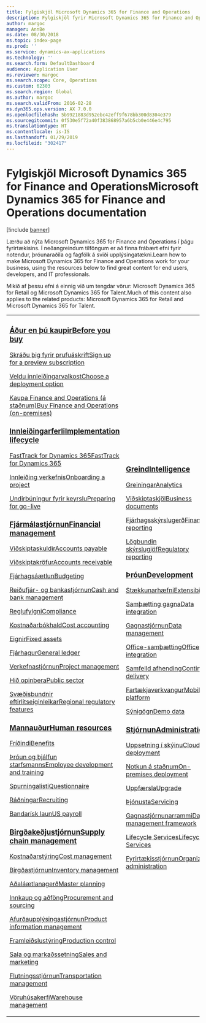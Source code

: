```yaml
---
title: Fylgiskjöl Microsoft Dynamics 365 for Finance and Operations
description: Fylgiskjöl fyrir Microsoft Dynamics 365 for Finance and Operations.
author: margoc
manager: AnnBe
ms.date: 08/30/2018
ms.topic: index-page
ms.prod: ''
ms.service: dynamics-ax-applications
ms.technology: ''
ms.search.form: DefaultDashboard
audience: Application User
ms.reviewer: margoc
ms.search.scope: Core, Operations
ms.custom: 62303
ms.search.region: Global
ms.author: margoc
ms.search.validFrom: 2016-02-28
ms.dyn365.ops.version: AX 7.0.0
ms.openlocfilehash: 5b9921883d952ebc42eff9f678bb300d8304e379
ms.sourcegitcommit: 0f530e5f72a40f383868957a6b5cb0e446e4c795
ms.translationtype: HT
ms.contentlocale: is-IS
ms.lasthandoff: 01/29/2019
ms.locfileid: "302417"
---
```

# <a name="microsoft-dynamics-365-for-finance-and-operations-documentation"></a><span data-ttu-id="63b08-103">Fylgiskjöl Microsoft Dynamics 365 for Finance and Operations</span><span class="sxs-lookup"><span data-stu-id="63b08-103">Microsoft Dynamics 365 for Finance and Operations documentation</span></span>

[!include [banner](includes/banner.md)]

<span data-ttu-id="63b08-104">Lærðu að nýta Microsoft Dynamics 365 for Finance and Operations í þágu fyrirtækisins. Í neðangreindum tilföngum er að finna frábært efni fyrir notendur, þróunaraðila og fagfólk á sviði upplýsingatækni.</span><span class="sxs-lookup"><span data-stu-id="63b08-104">Learn how to make Microsoft Dynamics 365 for Finance and Operations work for your business, using the resources below to find great content for end users, developers, and IT professionals.</span></span> 

<span data-ttu-id="63b08-105">Mikið af þessu efni á einnig við um tengdar vörur: Microsoft Dynamics 365 for Retail og Microsoft Dynamics 365 for Talent.</span><span class="sxs-lookup"><span data-stu-id="63b08-105">Much of this content also applies to the related products: Microsoft Dynamics 365 for Retail and Microsoft Dynamics 365 for Talent.</span></span> 

<table>
<colgroup>
<col width="33%" />
<col width="33%" />
<col width="33%" />
</colgroup>
<tbody>
<tr class="odd">
<td>
<h3><span data-ttu-id="63b08-106"><a href="get-started/before-you-buy.md">Áður en þú kaupir</a></span><span class="sxs-lookup"><span data-stu-id="63b08-106"><a href="get-started/before-you-buy.md">Before you buy</a></span></span></h3>
<p><span data-ttu-id="63b08-107"><a href="../dev-itpro/dev-tools/sign-up-preview-subscription.md">Skráðu þig fyrir prufuáskrift</a></span><span class="sxs-lookup"><span data-stu-id="63b08-107"><a href="../dev-itpro/dev-tools/sign-up-preview-subscription.md">Sign up for a preview subscription</a></span></span></p>
 <p><span data-ttu-id="63b08-108"><a href="../dev-itpro/deployment/choose-deployment-type.md">Veldu innleiðingarvalkost</a></span><span class="sxs-lookup"><span data-stu-id="63b08-108"><a href="../dev-itpro/deployment/choose-deployment-type.md">Choose a deployment option</a></span></span></p>
 <p><span data-ttu-id="63b08-109"><a href="get-started/purchase-on-premises.md">Kaupa Finance and Operations (á staðnum)</a></span><span class="sxs-lookup"><span data-stu-id="63b08-109"><a href="get-started/purchase-on-premises.md">Buy Finance and Operations (on-premises)</a></span></span></p>

<h3><span data-ttu-id="63b08-110"><a href="imp-lifecycle/implementation-lifecycle.md">Innleiðingarferli</a></span><span class="sxs-lookup"><span data-stu-id="63b08-110"><a href="imp-lifecycle/implementation-lifecycle.md">Implementation lifecycle</a></span></span></h3>
<p><span data-ttu-id="63b08-111"><a href="get-started/fasttrack-dynamics-365-overview.md">FastTrack for Dynamics 365</a></span><span class="sxs-lookup"><span data-stu-id="63b08-111"><a href="get-started/fasttrack-dynamics-365-overview.md">FastTrack for Dynamics 365</a></span></span></p>
<p><span data-ttu-id="63b08-112"><a href="imp-lifecycle/onboard.md">Innleiðing verkefnis</a></span><span class="sxs-lookup"><span data-stu-id="63b08-112"><a href="imp-lifecycle/onboard.md">Onboarding a project</a></span></span></p>
<p><span data-ttu-id="63b08-113"><a href="imp-lifecycle/prepare-go-live.md">Undirbúningur fyrir keyrslu</a></span><span class="sxs-lookup"><span data-stu-id="63b08-113"><a href="imp-lifecycle/prepare-go-live.md">Preparing for go-live</a></span></span></p>

<h3><span data-ttu-id="63b08-114"><a href="../financials/index.md">Fjármálastjórnun</a></span><span class="sxs-lookup"><span data-stu-id="63b08-114"><a href="../financials/index.md">Financial management</a></span></span></h3>
<p><span data-ttu-id="63b08-115"><a href="../financials/accounts-payable/accounts-payable.md">Viðskiptaskuldir</a></span><span class="sxs-lookup"><span data-stu-id="63b08-115"><a href="../financials/accounts-payable/accounts-payable.md">Accounts payable</a></span></span></p>
<p><span data-ttu-id="63b08-116"><a href="../financials/accounts-receivable/accounts-receivable.md">Viðskiptakröfur</a></span><span class="sxs-lookup"><span data-stu-id="63b08-116"><a href="../financials/accounts-receivable/accounts-receivable.md">Accounts receivable</a></span></span></p>
<p><span data-ttu-id="63b08-117"><a href="../financials/budgeting/budgeting-overview.md">Fjárhagsáætlun</a></span><span class="sxs-lookup"><span data-stu-id="63b08-117"><a href="../financials/budgeting/budgeting-overview.md">Budgeting</a></span></span></p>
<p><span data-ttu-id="63b08-118"><a href="../financials/cash-bank-management/cash-bank-management.md">Reiðufjár- og bankastjórnun</a></span><span class="sxs-lookup"><span data-stu-id="63b08-118"><a href="../financials/cash-bank-management/cash-bank-management.md">Cash and bank management</a></span></span></p>
<p><span data-ttu-id="63b08-119"><a href="../financials/general-ledger/audit-policy-rules.md">Reglufylgni</a></span><span class="sxs-lookup"><span data-stu-id="63b08-119"><a href="../financials/general-ledger/audit-policy-rules.md">Compliance</a></span></span></p>
<p><span data-ttu-id="63b08-120"><a href="../financials/cost-accounting/cost-accounting-home-page.md">Kostnaðarbókhald</a></span><span class="sxs-lookup"><span data-stu-id="63b08-120"><a href="../financials/cost-accounting/cost-accounting-home-page.md">Cost accounting</a></span></span></p>
<p><span data-ttu-id="63b08-121"><a href="../financials/fixed-assets/fixed-assets.md">Eignir</a></span><span class="sxs-lookup"><span data-stu-id="63b08-121"><a href="../financials/fixed-assets/fixed-assets.md">Fixed assets</a></span></span></p>
<p><span data-ttu-id="63b08-122"><a href="../financials/general-ledger/general-ledger.md">Fjárhagur</a></span><span class="sxs-lookup"><span data-stu-id="63b08-122"><a href="../financials/general-ledger/general-ledger.md">General ledger</a></span></span></p>
<p><span data-ttu-id="63b08-123"><a href="../financials/project-management/overview-project-management-accounting.md">Verkefnastjórnun</a></span><span class="sxs-lookup"><span data-stu-id="63b08-123"><a href="../financials/project-management/overview-project-management-accounting.md">Project management</a></span></span></p>
<p><span data-ttu-id="63b08-124"><a href="../financials/public-sector/public-sector-functionality.md">Hið opinbera</a></span><span class="sxs-lookup"><span data-stu-id="63b08-124"><a href="../financials/public-sector/public-sector-functionality.md">Public sector</a></span></span></p>
<p><span data-ttu-id="63b08-125"><a href="../dev-itpro/lcs-solutions/country-region.md">Svæðisbundnir eftirlitseiginleikar</a></span><span class="sxs-lookup"><span data-stu-id="63b08-125"><a href="../dev-itpro/lcs-solutions/country-region.md">Regional regulatory features</a></span></span></p>

<h3><span data-ttu-id="63b08-126"><a href="hr/hr-landing-page.md">Mannauður</a></span><span class="sxs-lookup"><span data-stu-id="63b08-126"><a href="hr/hr-landing-page.md">Human resources</a></span></span></h3>
<p><span data-ttu-id="63b08-127"><a href="../talent/manage-benefit-program.md">Fríðindi</a></span><span class="sxs-lookup"><span data-stu-id="63b08-127"><a href="../talent/manage-benefit-program.md">Benefits</a></span></span></p>
<p><span data-ttu-id="63b08-128"><a href="../talent/performance-management-overview.md">Þróun og þjálfun starfsmanns</a></span><span class="sxs-lookup"><span data-stu-id="63b08-128"><a href="../talent/performance-management-overview.md">Employee development and training</a></span></span></p>
<p><span data-ttu-id="63b08-129"><a href="../talent/questionnaires.md">Spurningalisti</a></span><span class="sxs-lookup"><span data-stu-id="63b08-129"><a href="../talent/questionnaires.md">Questionnaire</a></span></span></p>
<p><span data-ttu-id="63b08-130"><a href="hr/manage-recruiting-process.md">Ráðningar</a></span><span class="sxs-lookup"><span data-stu-id="63b08-130"><a href="hr/manage-recruiting-process.md">Recruiting</a></span></span></p>
<p><span data-ttu-id="63b08-131"><a href="hr/localizations/noam-usa-payroll.md">Bandarísk laun</a></span><span class="sxs-lookup"><span data-stu-id="63b08-131"><a href="hr/localizations/noam-usa-payroll.md">US payroll</a></span></span></p>

<h3><span data-ttu-id="63b08-132"><a href="../supply-chain/index.md">Birgðakeðjustjórnun</a></span><span class="sxs-lookup"><span data-stu-id="63b08-132"><a href="../supply-chain/index.md">Supply chain management</a></span></span></h3>
<p><span data-ttu-id="63b08-133"><a href="../supply-chain/cost-management/costing-sheets.md">Kostnaðarstýring</a></span><span class="sxs-lookup"><span data-stu-id="63b08-133"><a href="../supply-chain/cost-management/costing-sheets.md">Cost management</a></span></span></p>
<p><span data-ttu-id="63b08-134"><a href="../supply-chain/inventory/inventory-home-page.md">Birgðastjórnun</a></span><span class="sxs-lookup"><span data-stu-id="63b08-134"><a href="../supply-chain/inventory/inventory-home-page.md">Inventory management</a></span></span></p>
<p><span data-ttu-id="63b08-135"><a href="../supply-chain/master-planning/master-plans.md">Aðaláætlanagerð</a></span><span class="sxs-lookup"><span data-stu-id="63b08-135"><a href="../supply-chain/master-planning/master-plans.md">Master planning</a></span></span></p>
<p><span data-ttu-id="63b08-136"><a href="../supply-chain/procurement/procurement-sourcing-overview.md">Innkaup og aðföng</a></span><span class="sxs-lookup"><span data-stu-id="63b08-136"><a href="../supply-chain/procurement/procurement-sourcing-overview.md">Procurement and sourcing</a></span></span></p>
<p><span data-ttu-id="63b08-137"><a href="../supply-chain/pim/product-information.md">Afurðaupplýsingastjórnun</a></span><span class="sxs-lookup"><span data-stu-id="63b08-137"><a href="../supply-chain/pim/product-information.md">Product information management</a></span></span></p>
<p><span data-ttu-id="63b08-138"><a href="../supply-chain/production-control/production-process-overview.md">Framleiðslustýring</a></span><span class="sxs-lookup"><span data-stu-id="63b08-138"><a href="../supply-chain/production-control/production-process-overview.md">Production control</a></span></span></p>
<p><span data-ttu-id="63b08-139"><a href="../supply-chain/sales-marketing/overview-sales-marketing.md">Sala og markaðssetning</a></span><span class="sxs-lookup"><span data-stu-id="63b08-139"><a href="../supply-chain/sales-marketing/overview-sales-marketing.md">Sales and marketing</a></span></span></p>
<p><span data-ttu-id="63b08-140"><a href="../supply-chain/transportation/transportation-management-overview.md">Flutningsstjórnun</a></span><span class="sxs-lookup"><span data-stu-id="63b08-140"><a href="../supply-chain/transportation/transportation-management-overview.md">Transportation management</a></span></span></p>
<p><span data-ttu-id="63b08-141"><a href="../supply-chain/warehousing/warehouse-configuration.md">Vöruhúsakerfi</a></span><span class="sxs-lookup"><span data-stu-id="63b08-141"><a href="../supply-chain/warehousing/warehouse-configuration.md">Warehouse management</a></span></span></p>

</td>
<td>
<h3><span data-ttu-id="63b08-142"><a href="../dev-itpro/analytics/bi-reporting-home-page.md">Greind</a></span><span class="sxs-lookup"><span data-stu-id="63b08-142"><a href="../dev-itpro/analytics/bi-reporting-home-page.md">Intelligence</a></span></span></h3>
<p><span data-ttu-id="63b08-143"><a href="../dev-itpro/analytics/analytics.md">Greiningar</a></span><span class="sxs-lookup"><span data-stu-id="63b08-143"><a href="../dev-itpro/analytics/analytics.md">Analytics</a></span></span></p>
 <p><span data-ttu-id="63b08-144"><a href="../dev-itpro/analytics/document-reporting-services.md">Viðskiptaskjöl</a></span><span class="sxs-lookup"><span data-stu-id="63b08-144"><a href="../dev-itpro/analytics/document-reporting-services.md">Business documents</a></span></span></p>
<p><span data-ttu-id="63b08-145"><a href="../dev-itpro/analytics/financial-reporting-intro.md">Fjárhagsskýrslugerð</a></span><span class="sxs-lookup"><span data-stu-id="63b08-145"><a href="../dev-itpro/analytics/financial-reporting-intro.md">Financial reporting</a></span></span></p>
<p><span data-ttu-id="63b08-146"><a href="../dev-itpro/analytics/general-electronic-reporting.md">Lögbundin skýrslugjöf</a></span><span class="sxs-lookup"><span data-stu-id="63b08-146"><a href="../dev-itpro/analytics/general-electronic-reporting.md">Regulatory reporting</a></span></span></p>



<h3><span data-ttu-id="63b08-147"><a href="../dev-itpro/dev-tools/developer-home-page.md">Þróun</span><span class="sxs-lookup"><span data-stu-id="63b08-147"><a href="../dev-itpro/dev-tools/developer-home-page.md">Development</span></span></h3>
<p><span data-ttu-id="63b08-148"><a href="../dev-itpro/extensibility/extensibility-home-page.md">Stækkunarhæfni</a></span><span class="sxs-lookup"><span data-stu-id="63b08-148"><a href="../dev-itpro/extensibility/extensibility-home-page.md">Extensibility</a></span></span></p>

<p><span data-ttu-id="63b08-149"><a href="../dev-itpro/data-entities/integration-overview.md">Samþætting gagna</a></span><span class="sxs-lookup"><span data-stu-id="63b08-149"><a href="../dev-itpro/data-entities/integration-overview.md">Data integration</a></span></span></p>
<p><span data-ttu-id="63b08-150"><a href="../dev-itpro/data-entities/data-entities.md">Gagnastjórnun</a></span><span class="sxs-lookup"><span data-stu-id="63b08-150"><a href="../dev-itpro/data-entities/data-entities.md">Data management</a></span></span></p>

<p><span data-ttu-id="63b08-151"><a href="../dev-itpro/office-integration/office-integration.md">Office-samþætting</a></span><span class="sxs-lookup"><span data-stu-id="63b08-151"><a href="../dev-itpro/office-integration/office-integration.md">Office integration</a></span></span></p>
<p><span data-ttu-id="63b08-152"><a href="../dev-itpro/dev-tools/continuous-delivery-home-page.md">Samfelld afhending</a></span><span class="sxs-lookup"><span data-stu-id="63b08-152"><a href="../dev-itpro/dev-tools/continuous-delivery-home-page.md">Continuous delivery</a></span></span></p>
<p><span data-ttu-id="63b08-153"><a href="../dev-itpro/mobile-apps/platform/mobile-platform-home-page.md">Fartækjaverkvangur</a></span><span class="sxs-lookup"><span data-stu-id="63b08-153"><a href="../dev-itpro/mobile-apps/platform/mobile-platform-home-page.md">Mobile platform</a></span></span></p>
<p><span data-ttu-id="63b08-154"><a href="get-started/demo-data.md">Sýnigögn</a></span><span class="sxs-lookup"><span data-stu-id="63b08-154"><a href="get-started/demo-data.md">Demo data</a></span></span></p>

<h3><span data-ttu-id="63b08-155"><a href="../dev-itpro/sysadmin/system-administration-home-page.md">Stjórnun</span><span class="sxs-lookup"><span data-stu-id="63b08-155"><a href="../dev-itpro/sysadmin/system-administration-home-page.md">Administration</span></span></h3>
<p><span data-ttu-id="63b08-156"><a href="../dev-itpro/deployment/cloud-deployment-overview.md">Uppsetning í skýinu</a></span><span class="sxs-lookup"><span data-stu-id="63b08-156"><a href="../dev-itpro/deployment/cloud-deployment-overview.md">Cloud deployment</a></span></span></p>
<p><span data-ttu-id="63b08-157"><a href="../dev-itpro/deployment/on-premises-deployment-landing-page.md">Notkun á staðnum</a></span><span class="sxs-lookup"><span data-stu-id="63b08-157"><a href="../dev-itpro/deployment/on-premises-deployment-landing-page.md">On-premises deployment</a></span></span></p>
<p><span data-ttu-id="63b08-158"><a href="../dev-itpro/migration-upgrade/upgrade-home-page.md">Uppfærsla</a></span><span class="sxs-lookup"><span data-stu-id="63b08-158"><a href="../dev-itpro/migration-upgrade/upgrade-home-page.md">Upgrade</a></span></span></p>
<p><span data-ttu-id="63b08-159"><a href="../dev-itpro/dev-tools/continuous-delivery-home-page.md#servicing">Þjónusta</a></span><span class="sxs-lookup"><span data-stu-id="63b08-159"><a href="../dev-itpro/dev-tools/continuous-delivery-home-page.md#servicing">Servicing</a></span></span></p>
<p><span data-ttu-id="63b08-160"><a href="../dev-itpro/data-entities/data-entities.md">Gagnastjórnunarrammi</a></span><span class="sxs-lookup"><span data-stu-id="63b08-160"><a href="../dev-itpro/data-entities/data-entities.md">Data management framework</a></span></span></p>
<p><span data-ttu-id="63b08-161"><a href="../dev-itpro/lifecycle-services/lcs.md">Lifecycle Services</a></span><span class="sxs-lookup"><span data-stu-id="63b08-161"><a href="../dev-itpro/lifecycle-services/lcs.md">Lifecycle Services</a></span></span></p>
<p><span data-ttu-id="63b08-162"><a href="organization-administration/organization-administration-home-page.md">Fyrirtækisstjórnun</a></span><span class="sxs-lookup"><span data-stu-id="63b08-162"><a href="organization-administration/organization-administration-home-page.md">Organization administration</a></span></span></p>
</td>
<td>
<h3><span data-ttu-id="63b08-163">Tengdar afurðir</span><span class="sxs-lookup"><span data-stu-id="63b08-163">Related products</span></span></h3>
<h4><span data-ttu-id="63b08-164"><a href="../retail/index.md">Dynamics 365 for Retail</a></span><span class="sxs-lookup"><span data-stu-id="63b08-164"><a href="../retail/index.md">Dynamics 365 for Retail</a></span></span></h4>
<p><span data-ttu-id="63b08-165"><a href="../retail/call-center-functionality.md">Símaver</span><span class="sxs-lookup"><span data-stu-id="63b08-165"><a href="../retail/call-center-functionality.md">Call center</span></span></p>
<p><span data-ttu-id="63b08-166"><a href="../retail/define-maintain-retail-channels.md">Uppsetning og stjórnun rásar</span><span class="sxs-lookup"><span data-stu-id="63b08-166"><a href="../retail/define-maintain-retail-channels.md">Channel setup and management</span></span></p>
<p><span data-ttu-id="63b08-167"><a href="../retail/retail-peripherals-overview.md">MPOS og sölukerfi í skýinu</span><span class="sxs-lookup"><span data-stu-id="63b08-167"><a href="../retail/retail-peripherals-overview.md">MPOS and Cloud POS</span></span></p>
<p><span data-ttu-id="63b08-168"><a href="../retail/dev-itpro/dev-retail-home-page.md">Retail-hönnuður og stjórnun</span><span class="sxs-lookup"><span data-stu-id="63b08-168"><a href="../retail/dev-itpro/dev-retail-home-page.md">Retail developer and administration</span></span></p>

<h4><span data-ttu-id="63b08-169"><a href="../talent/index.md">Dynamics 365 for Talent</a></span><span class="sxs-lookup"><span data-stu-id="63b08-169"><a href="../talent/index.md">Dynamics 365 for Talent</a></span></span></h4>
<p><span data-ttu-id="63b08-170"><a href="../talent/manage-benefit-program.md">Fríðindi</a></span><span class="sxs-lookup"><span data-stu-id="63b08-170"><a href="../talent/manage-benefit-program.md">Benefits</a></span></span></p>
<p><span data-ttu-id="63b08-171"><a href="../talent/performance-management-overview.md">Þróun og þjálfun starfsmanns</a></span><span class="sxs-lookup"><span data-stu-id="63b08-171"><a href="../talent/performance-management-overview.md">Employee development and training</a></span></span></p>
<p><span data-ttu-id="63b08-172"><a href="../talent/questionnaires.md">Spurningalisti</a></span><span class="sxs-lookup"><span data-stu-id="63b08-172"><a href="../talent/questionnaires.md">Questionnaire</a></span></span></p>

</td>
</tr>

</tbody>
</table>

